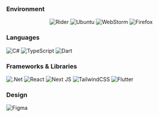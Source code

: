 ### Environment

<div align="center">
  
  ![Rider](https://img.shields.io/badge/Rider-000000.svg?style=for-the-badge&logo=Rider&logoColor=white&color=black&labelColor=crimson) ![Ubuntu](https://img.shields.io/badge/Ubuntu-E95420?style=for-the-badge&logo=ubuntu&logoColor=white) ![WebStorm](https://img.shields.io/badge/webstorm-143?style=for-the-badge&logo=webstorm&logoColor=ff008b&color=18152e) ![Firefox](https://img.shields.io/badge/Firefox-FF7139?style=for-the-badge&logo=Firefox-Browser&logoColor=ff008b&color=18152e) 
  
 </div>

### Languages
![C#](https://img.shields.io/badge/c%23-%23239120.svg?style=for-the-badge&logo=c-sharp&logoColor=white) ![TypeScript](https://img.shields.io/badge/typescript-%23007ACC.svg?style=for-the-badge&logo=typescript&logoColor=ff008b&color=18152e) ![Dart](https://img.shields.io/badge/dart-%230175C2.svg?style=for-the-badge&logo=dart&logoColor=ff008b&color=18152e) 
### Frameworks & Libraries
![.Net](https://img.shields.io/badge/.NET-5C2D91?style=for-the-badge&logo=.net&logoColor=white) ![React](https://img.shields.io/badge/react-%2320232a.svg?style=for-the-badge&logo=react&logoColor=ff008b&color=18152e) ![Next JS](https://img.shields.io/badge/Next-black?style=for-the-badge&logo=next.js&logoColor=ff008b&color=18152e) ![TailwindCSS](https://img.shields.io/badge/tailwindcss-%2338B2AC.svg?style=for-the-badge&logo=tailwind-css&logoColor=ff008b&color=18152e) ![Flutter](https://img.shields.io/badge/Flutter-%2302569B.svg?style=for-the-badge&logo=Flutter&logoColor=ff008b&color=18152e) 
### Design
![Figma](https://img.shields.io/badge/figma-%23F24E1E.svg?style=for-the-badge&logo=figma&logoColor=ff008b&color=18152e)

